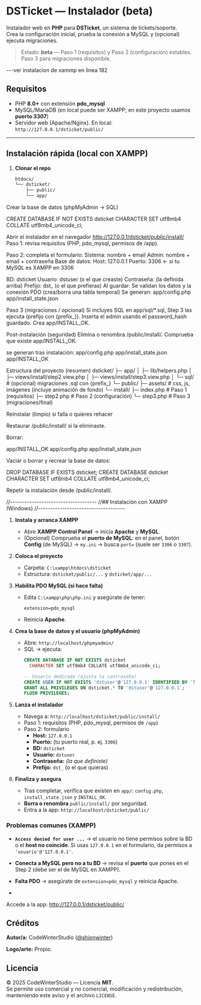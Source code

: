 # DSTicket — Instalador (beta)

Instalador web en **PHP** para **DSTicket**, un sistema de tickets/soporte.  
Crea la configuración inicial, prueba la conexión a MySQL y (opcional) ejecuta migraciones.

> Estado: **beta** — Paso 1 (requisitos) y Paso 2 (configuración) estables. Paso 3 para migraciones disponible.

---ver instalacion de xammp en linea 182

## Requisitos

- PHP **8.0+** con extensión **pdo_mysql**
- MySQL/MariaDB (en local puede ser XAMPP; en este proyecto usamos **puerto 3307**)
- Servidor web (Apache/Nginx). En local: `http://127.0.0.1/dsticket/public/`

---

## Instalación rápida (local con XAMPP)

1. **Clonar el repo**
   ```bash
   htdocs/
   └── dsticket/
       ├── public/
       └── app/
Crear la base de datos (phpMyAdmin → SQL)

CREATE DATABASE IF NOT EXISTS dsticket
  CHARACTER SET utf8mb4
  COLLATE utf8mb4_unicode_ci;

Abrir el instalador en el navegador
  http://127.0.0.1/dsticket/public/install/
Paso 1: revisa requisitos (PHP, pdo_mysql, permisos de /app).

Paso 2: completa el formulario:
Sistema: nombre + email
Admin: nombre + email + contraseña
Base de datos:
Host: 127.0.0.1
Puerto: 3306 ← si tu MySQL es XAMPP en 3306

BD: dsticket
Usuario: dstuser (o el que creaste)
Contraseña: (la definida arriba)
Prefijo: dst_ (o el que prefieras)
Al guardar:
Se validan los datos y la conexión PDO (crea/borra una tabla temporal)
Se generan:
app/config.php
app/install_state.json

Paso 3 (migraciones / opcional)
Si incluyes SQL en app/sql/*.sql, Step 3 las ejecuta (prefijo con {prefix_}).
Inserta el admin usando el password_hash guardado.
Crea app/INSTALL_OK.

Post-instalación (seguridad)
Elimina o renombra /public/install/.
Comprueba que existe app/INSTALL_OK.


se generan tras instalación:
app/config.php
app/install_state.json
app/INSTALL_OK

Estructura del proyecto (resumen)
dsticket/
├─ app/
│  ├─ lib/helpers.php
│  ├─ views/install/step2.view.php
│  ├─ views/install/step3.view.php
│  └─ sql/                # (opcional) migraciones .sql con {prefix_}
└─ public/
   ├─ assets/             # css, js, imágenes (incluye animación de fondo)
   └─ install/
      ├─ index.php        # Paso 1 (requisitos)
      ├─ step2.php        # Paso 2 (configuración)
      └─ step3.php        # Paso 3 (migraciones/final)

Reinstalar (limpio) si falla o quieres rehacer

Restaurar /public/install/ si la eliminaste.

Borrar:

app/INSTALL_OK
app/config.php
app/install_state.json


Vaciar o borrar y recrear la base de datos:

DROP DATABASE IF EXISTS dsticket;
CREATE DATABASE dsticket CHARACTER SET utf8mb4 COLLATE utf8mb4_unicode_ci;


Repetir la instalación desde /public/install/.

//------------------------------------
//## Instalación con XAMPP (Windows)
//------------------------------------

1. **Instala y arranca XAMPP**
   - Abre **XAMPP Control Panel** → inicia **Apache** y **MySQL**.
   - (Opcional) Comprueba el **puerto de MySQL**: en el panel, botón **Config** (de MySQL) → `my.ini` → busca `port=` (suele ser `3306` o `3307`).

2. **Coloca el proyecto**
   - Carpeta: `C:\xampp\htdocs\dsticket`
   - Estructura: `dsticket/public/...` y `dsticket/app/...`

3. **Habilita PDO MySQL (si hace falta)**
   - Edita `C:\xampp\php\php.ini` y asegúrate de tener:
     ```
     extension=pdo_mysql
     ```
   - Reinicia **Apache**.

4. **Crea la base de datos y el usuario (phpMyAdmin)**
   - Abre: `http://localhost/phpmyadmin/`
   - SQL → ejecuta:
     ```sql
     CREATE DATABASE IF NOT EXISTS dsticket
       CHARACTER SET utf8mb4 COLLATE utf8mb4_unicode_ci;

     -- Usuario dedicado (ajusta la contraseña)
     CREATE USER IF NOT EXISTS 'dstuser'@'127.0.0.1' IDENTIFIED BY 'TuClaveFuerte';
     GRANT ALL PRIVILEGES ON dsticket.* TO 'dstuser'@'127.0.0.1';
     FLUSH PRIVILEGES;
     ```

5. **Lanza el instalador**
   - Navega a: `http://localhost/dsticket/public/install/`
   - Paso 1: requisitos (PHP, pdo_mysql, permisos de `/app`)
   - Paso 2: formulario
     - **Host:** `127.0.0.1`
     - **Puerto:** (tu puerto real, p. ej. `3306`)
     - **BD:** `dsticket`
     - **Usuario:** `dstuser`
     - **Contraseña:** *(la que definiste)*
     - **Prefijo:** `dst_` (o el que quieras)

6. **Finaliza y asegura**
   - Tras completar, verifica que existen en `app/`: `config.php`, `install_state.json` y `INSTALL_OK`.
   - **Borra o renombra** `public/install/` por seguridad.
   - Entra a la app: `http://localhost/dsticket/public/`

### Problemas comunes (XAMPP)
- **`Access denied for user ...`** → el usuario no tiene permisos sobre la BD o el **host no coincide**. Si usas `127.0.0.1` en el formulario, da permisos a `'usuario'@'127.0.0.1'`.
- **Conecta a MySQL pero no a tu BD** → revisa el **puerto** que pones en el Step 2 (debe ser el de MySQL en XAMPP).
- **Falta PDO** → asegúrate de `extension=pdo_mysql` y reinicia Apache.

- 
Accede a la app:
http://127.0.0.1/dsticket/public/

## Créditos
**Autor/a:** CodeWinterStudio ([@shionwinter](https://github.com/shionwinter))  

**Logo/arte:** Propio.


## Licencia
© 2025 CodeWinterStudio — Licencia **MIT**.  
Se permite uso comercial y no comercial, modificación y redistribución, manteniendo este aviso y el archivo `LICENSE`.


